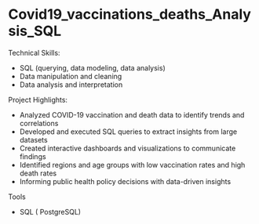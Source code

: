 # Covid19_vaccinations_deaths_Analysis_SQL


Technical Skills:

- SQL (querying, data modeling, data analysis)
- Data manipulation and cleaning
- Data analysis and interpretation

Project Highlights:

- Analyzed COVID-19 vaccination and death data to identify trends and correlations
- Developed and executed SQL queries to extract insights from large datasets
- Created interactive dashboards and visualizations to communicate findings
- Identified regions and age groups with low vaccination rates and high death rates
- Informing public health policy decisions with data-driven insights

Tools

- SQL ( PostgreSQL)

